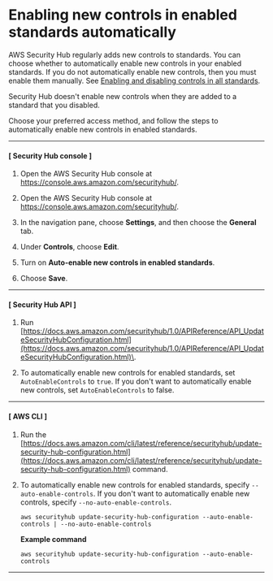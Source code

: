 # Enabling new controls in enabled standards automatically<a name="controls-auto-enable"></a>

AWS Security Hub regularly adds new controls to standards\. You can choose whether to automatically enable new controls in your enabled standards\. If you do not automatically enable new controls, then you must enable them manually\. See [Enabling and disabling controls in all standards](securityhub-standards-enable-disable-controls.md)\.

Security Hub doesn't enable new controls when they are added to a standard that you disabled\.

Choose your preferred access method, and follow the steps to automatically enable new controls in enabled standards\.

------
#### [ Security Hub console ]

1. Open the AWS Security Hub console at [https://console\.aws\.amazon\.com/securityhub/](https://console.aws.amazon.com/securityhub/)\.

1. Open the AWS Security Hub console at [https://console\.aws\.amazon\.com/securityhub/](https://console.aws.amazon.com/securityhub/)\.

1. In the navigation pane, choose **Settings**, and then choose the **General** tab\.

1. Under **Controls**, choose **Edit**\.

1. Turn on **Auto\-enable new controls in enabled standards**\.

1. Choose **Save**\.

------
#### [ Security Hub API ]

1. Run [https://docs.aws.amazon.com/securityhub/1.0/APIReference/API_UpdateSecurityHubConfiguration.html](https://docs.aws.amazon.com/securityhub/1.0/APIReference/API_UpdateSecurityHubConfiguration.html)\.

1. To automatically enable new controls for enabled standards, set `AutoEnableControls` to `true`\. If you don't want to automatically enable new controls, set `AutoEnableControls` to false\.

------
#### [ AWS CLI ]

1. Run the [https://docs.aws.amazon.com/cli/latest/reference/securityhub/update-security-hub-configuration.html](https://docs.aws.amazon.com/cli/latest/reference/securityhub/update-security-hub-configuration.html) command\.

1. To automatically enable new controls for enabled standards, specify `--auto-enable-controls`\. If you don't want to automatically enable new controls, specify `--no-auto-enable-controls`\.

   ```
   aws securityhub update-security-hub-configuration --auto-enable-controls | --no-auto-enable-controls
   ```

   **Example command**

   ```
   aws securityhub update-security-hub-configuration --auto-enable-controls
   ```

------